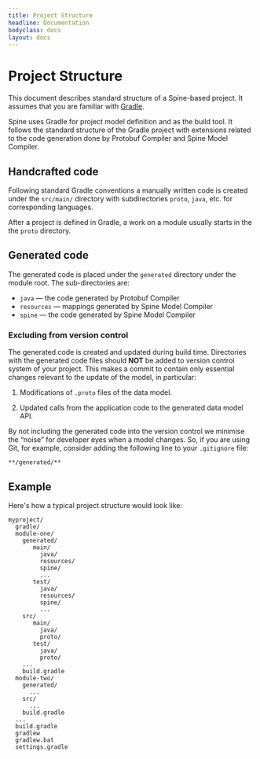 ```yaml
---
title: Project Structure
headline: Documentation
bodyclass: docs
layout: docs
---
```

# Project Structure

<p class="lead">This document describes standard structure of a Spine-based project. 
It assumes that you are familiar with <a href="https://gradle.org" target="_blank">Gradle</a>.</p>

<p>Spine uses Gradle for project model definition and as the build tool. 
It follows the standard structure of the Gradle project with extensions related to 
the code generation done by Protobuf Compiler and Spine Model Compiler.</p>

## Handcrafted code

Following standard Gradle conventions a manually written code is created under the 
`src/main/` directory with subdirectories `proto`, `java`, etc. for corresponding languages.

After a project is defined in Gradle, a work on a module usually starts in the  
the `proto` directory.

## Generated code

The generated code is placed under the `generated` directory under the module root.
The sub-directories are:

* `java` — the code generated by Protobuf Compiler
* `resources` — mappings generated by Spine Model Compiler
* `spine` — the code generated by Spine Model Compiler  

### Excluding from version control

The generated code is created and updated during build time. Directories with the generated 
code files should <strong>NOT</strong> be added to version control system of your project.
This makes a commit to contain only essential changes relevant to the update of the model, 
in particular:

 1) Modifications of `.proto` files of the data model.

 2) Updated calls from the application code to the generated data model API.

By not including the generated code into the version control we minimise the “noise”
for developer eyes when a model changes.  So, if you are using Git, for example, consider adding
 the following line to your `.gitignore` file:

```
**/generated/**
``` 

## Example 

Here's how a typical project structure would look like:

```
myproject/
  gradle/
  module-one/
    generated/
       main/
         java/
         resources/
         spine/
         ...
       test/
         java/
         resources/
         spine/
         ...   
    src/
       main/
         java/
         proto/
       test/
         java/
         proto/
    ...     
    build.gradle
  module-two/
    generated/
      ...
    src/
      ...
    build.gradle
  ...
  build.gradle
  gradlew
  gradlew.bat
  settings.gradle
``` 

